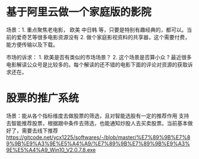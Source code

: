# 基于阿里云做一个家庭版的影院
场景：1. 重点聚焦老电影， 欧美  中日韩 等，只要是特别有趣经典的，都可以。当前的爱奇艺等很多电影资源没有
     2. 做个家庭影视资料的共享器，这个需要付费，能方便传输以及下载。
     
市场的诉求： 1. 欧美是否有类似的市场场景？ 
           2. 这个场景是否算小众 ? 最近很多电影解读公众号是比较多的。每个解读的还不错的电影下面的评论对资源的获取诉求还在。
           
# 股票的推广系统

场景：能从各个指标维度去做股票的筛选，且对智能选股有一定的推荐作用
     支持去智能推荐股票，根据跟中条件去筛选，也能通知炒股人去买卖股票。当前基本做好了，需要去线下推荐 https://gitcode.net/ycx1225/softwares/-/blob/master/%E7%89%9B%E7%89%9B%E9%A3%9E%E5%A4%A9/%E7%89%9B%E7%89%9B%E9%A3%9E%E5%A4%A9_Win10_V2.0.7.8.exe
